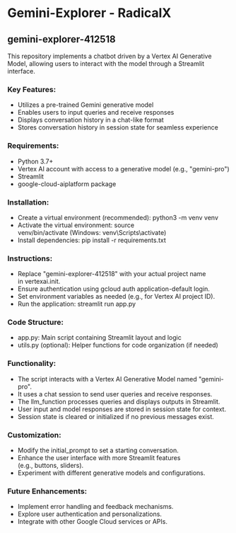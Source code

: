 # Gemini-Explorer - RadicalX
## gemini-explorer-412518
This repository implements a chatbot driven by a Vertex AI Generative Model, allowing users to interact with the model through a Streamlit interface.

### Key Features:
- Utilizes a pre-trained Gemini generative model
- Enables users to input queries and receive responses
- Displays conversation history in a chat-like format
- Stores conversation history in session state for seamless experience

### Requirements:
- Python 3.7+
- Vertex AI account with access to a generative model (e.g., "gemini-pro")
- Streamlit
- google-cloud-aiplatform package

### Installation:
- Create a virtual environment (recommended): python3 -m venv venv
- Activate the virtual environment: source venv/bin/activate (Windows: venv\Scripts\activate)
- Install dependencies: pip install -r requirements.txt

### Instructions:
- Replace "gemini-explorer-412518" with your actual project name in vertexai.init.
- Ensure authentication using gcloud auth application-default login.
- Set environment variables as needed (e.g., for Vertex AI project ID).
- Run the application: streamlit run app.py

### Code Structure:
- app.py: Main script containing Streamlit layout and logic
- utils.py (optional): Helper functions for code organization (if needed)

### Functionality:
- The script interacts with a Vertex AI Generative Model named "gemini-pro".
- It uses a chat session to send user queries and receive responses.
- The llm_function processes queries and displays outputs in Streamlit.
- User input and model responses are stored in session state for context.
- Session state is cleared or initialized if no previous messages exist.

### Customization:
- Modify the initial_prompt to set a starting conversation.
- Enhance the user interface with more Streamlit features (e.g., buttons, sliders).
- Experiment with different generative models and configurations.

### Future Enhancements:
- Implement error handling and feedback mechanisms.
- Explore user authentication and personalizations.
- Integrate with other Google Cloud services or APIs.
